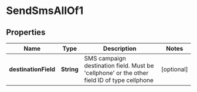 

# SendSmsAllOf1

## Properties

Name | Type | Description | Notes
------------ | ------------- | ------------- | -------------
**destinationField** | **String** | SMS campaign destination field. Must be &#39;cellphone&#39; or the other field ID of type                                 cellphone |  [optional]



